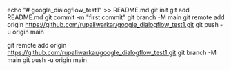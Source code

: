 echo "# google_dialogflow_test1" >> README.md
git init
git add README.md
git commit -m "first commit"
git branch -M main
git remote add origin https://github.com/rupaliwarkar/google_dialogflow_test1.git
git push -u origin main

git remote add origin https://github.com/rupaliwarkar/google_dialogflow_test1.git
git branch -M main
git push -u origin main

